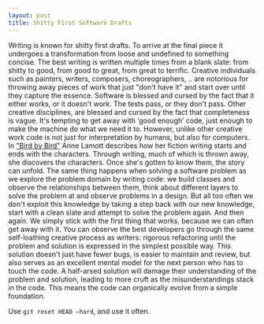 ```yaml
---
layout: post
title: Shitty First Software Drafts
---
```


Writing is known for shitty first drafts. To arrive at the final piece it
undergoes a transformation from loose and undefined to something concise. The
best writing is written multiple times from a blank slate: from shitty to good,
from good to great, from great to terrific. Creative individuals such as
painters, writers, composers, choreographers, .. are notorious for throwing away
pieces of work that just "don't have it" and start over until they capture the
essence. Software is blessed and cursed by the fact that it either works, or it
doesn't work. The tests pass, or they don't pass. Other creative disciplines,
are blessed and cursed by the fact that completeness is vague.  It's tempting to
get away with ‘good enough’ code, just enough to make the machine do what we
need it to.  However, unlike other creative work code is not just for
interpretation by humans, but also for computers. In ["Bird by
Bird"][bird-by-bird] Anne Lamott describes how her fiction writing starts and
ends with the characters. Through writing, much of which is thrown away, she
discovers the characters. Once she's gotten to know them, the story can unfold.
The same thing happens when solving a software problem as we explore the problem
domain by writing code: we build classes and observe the relationships between
them, think about different layers to solve the problem at and observe problems
in a design. But all too often we don't exploit this knowledge by taking a step
back with our new knowledge, start with a clean slate and attempt to solve the
problem again. And then again. We simply stick with the first thing that works,
because we can often get away with it.  You can observe the best developers go
through the same self-loathing creative process as writers: rigorous refactoring
until the problem and solution is expressed in the simplest possible way. This
solution doesn't just have fewer bugs, is easier to maintain and review, but
also serves as an excellent mental model for the next person who has to touch
the code. A half-arsed solution will damage their understanding of the problem
and solution, leading to more cruft as the misunderstandings stack in the code.
This means the code can organically evolve from a simple foundation.

Use `git reset HEAD —hard`, and use it often.

[bird-by-bird]: http://www.amazon.com/Bird-Some-Instructions-Writing-Life/dp/0385480016
